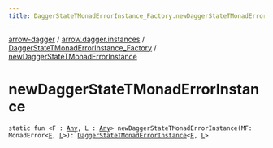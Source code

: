 ```yaml
---
title: DaggerStateTMonadErrorInstance_Factory.newDaggerStateTMonadErrorInstance - arrow-dagger
---
```


[arrow-dagger](../../index.html) / [arrow.dagger.instances](../index.html) / [DaggerStateTMonadErrorInstance_Factory](index.html) / [newDaggerStateTMonadErrorInstance](./new-dagger-state-t-monad-error-instance.html)

# newDaggerStateTMonadErrorInstance

`static fun <F : `[`Any`](https://kotlinlang.org/api/latest/jvm/stdlib/kotlin/-any/index.html)`, L : `[`Any`](https://kotlinlang.org/api/latest/jvm/stdlib/kotlin/-any/index.html)`> newDaggerStateTMonadErrorInstance(MF: MonadError<`[`F`](new-dagger-state-t-monad-error-instance.html#F)`, `[`L`](new-dagger-state-t-monad-error-instance.html#L)`>): `[`DaggerStateTMonadErrorInstance`](../-dagger-state-t-monad-error-instance/index.html)`<`[`F`](new-dagger-state-t-monad-error-instance.html#F)`, `[`L`](new-dagger-state-t-monad-error-instance.html#L)`>`